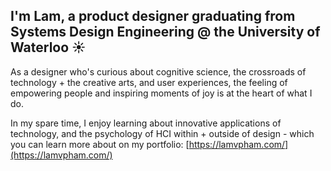 ## I'm Lam, a product designer graduating from Systems Design Engineering @ the University of Waterloo ☀️

As a designer who's curious about cognitive science, the crossroads of technology + the creative arts, and user experiences, the feeling of empowering people and inspiring moments of joy is at the heart of what I do.

In my spare time, I enjoy learning about innovative applications of technology, and the psychology of HCI within + outside of design - which you can learn more about on my portfolio: [https://lamvpham.com/](https://lamvpham.com/)
